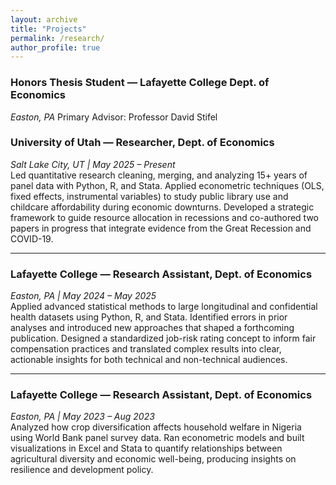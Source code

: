 ```yaml
---
layout: archive
title: "Projects"
permalink: /research/
author_profile: true
---
```


### Honors Thesis Student — Lafayette College Dept. of Economics
*Easton, PA*
Primary Advisor: Professor David Stifel

### University of Utah — Researcher, Dept. of Economics  
*Salt Lake City, UT | May 2025 – Present*  
Led quantitative research cleaning, merging, and analyzing 15+ years of panel data with Python, R, and Stata. Applied econometric techniques (OLS, fixed effects, instrumental variables) to study public library use and childcare affordability during economic downturns. Developed a strategic framework to guide resource allocation in recessions and co-authored two papers in progress that integrate evidence from the Great Recession and COVID-19.

---

### Lafayette College — Research Assistant, Dept. of Economics  
*Easton, PA | May 2024 – May 2025*  
Applied advanced statistical methods to large longitudinal and confidential health datasets using Python, R, and Stata. Identified errors in prior analyses and introduced new approaches that shaped a forthcoming publication. Designed a standardized job-risk rating concept to inform fair compensation practices and translated complex results into clear, actionable insights for both technical and non-technical audiences.

---

### Lafayette College — Research Assistant, Dept. of Economics  
*Easton, PA | May 2023 – Aug 2023*  
Analyzed how crop diversification affects household welfare in Nigeria using World Bank panel survey data. Ran econometric models and built visualizations in Excel and Stata to quantify relationships between agricultural diversity and economic well-being, producing insights on resilience and development policy.
